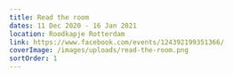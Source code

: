 ```yaml
---
title: Read the room
dates: 11 Dec 2020 - 16 Jan 2021
location: Roodkapje Rotterdam
link: https://www.facebook.com/events/124392199351366/
coverImage: /images/uploads/read-the-room.png
sortOrder: 1
---
```

